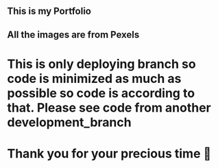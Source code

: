 ## This is my Portfolio

## All the images are from Pexels

# This is only deploying branch so code is minimized as much as possible so code is according to that. Please see code from another development_branch

# Thank you for your precious time 🙏
